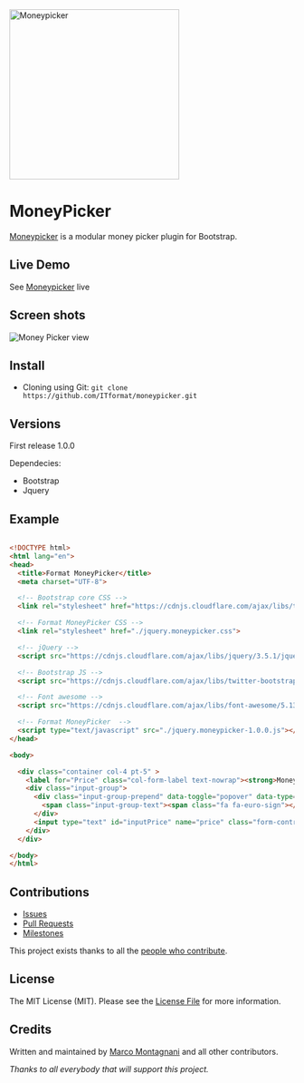 <a class="readme-logo" href="https://www.format.it/">
    <img alt="Moneypicker" src="https://www.format.it/img/logo-format.png" width="300px" />
</a>

# MoneyPicker

<!--version-->

[Moneypicker](https://github.com/itformat/moneypicker/) is a modular money picker plugin for Bootstrap.

## Live Demo
See [Moneypicker](https://www.format.it/demo/moneypicker) live

## Screen shots
![Money Picker view](./screenshots/demo.png)

## Install
- Cloning using Git: `git clone https://github.com/ITformat/moneypicker.git`

## Versions

First release 1.0.0

Dependecies:
  - Bootstrap
  - Jquery

## Example

```html

<!DOCTYPE html>
<html lang="en">
<head>
  <title>Format MoneyPicker</title>
  <meta charset="UTF-8">

  <!-- Bootstrap core CSS -->
  <link rel="stylesheet" href="https://cdnjs.cloudflare.com/ajax/libs/twitter-bootstrap/4.5.2/css/bootstrap.min.css" crossorigin="anonymous" />

  <!-- Format MoneyPicker CSS -->
  <link rel="stylesheet" href="./jquery.moneypicker.css">

  <!-- jQuery -->
  <script src="https://cdnjs.cloudflare.com/ajax/libs/jquery/3.5.1/jquery.min.js" crossorigin="anonymous"></script>

  <!-- Bootstrap JS -->
  <script src="https://cdnjs.cloudflare.com/ajax/libs/twitter-bootstrap/4.5.2/js/bootstrap.bundle.min.js" crossorigin="anonymous"></script>

  <!-- Font awesome -->
  <script src="https://cdnjs.cloudflare.com/ajax/libs/font-awesome/5.13.1/js/all.min.js" crossorigin="anonymous"></script>

  <!-- Format MoneyPicker  -->
  <script type="text/javascript" src="./jquery.moneypicker-1.0.0.js"></script>
</head>

<body>

  <div class="container col-4 pt-5" >
    <label for="Price" class="col-form-label text-nowrap"><strong>Money picker</strong></label>
    <div class="input-group">
      <div class="input-group-prepend" data-toggle="popover" data-type="moneypicker" data-input="inputPrice" data-sign="1">
        <span class="input-group-text"><span class="fa fa-euro-sign"></span></span>
      </div>
      <input type="text" id="inputPrice" name="price" class="form-control" value="7" pattern="^(\d{1,6})(,\d{1,2})*(\.\d{1,2})?$" required autofocus>
    </div>
  </div>

</body>
</html>
```
## Contributions
* [Issues](https://github.com/ITformat/MoneyPicker/issues)
* [Pull Requests](https://github.com/ITformat/MoneyPicker/pulls)
* [Milestones](https://github.com/ITformat/MoneyPicker/milestones)

This project exists thanks to all the [people who contribute](https://github.com/ITformat/MoneyPicker/graphs/contributors).

## License
The MIT License (MIT).
Please see the [License File](https://github.com/ITformat/MoneyPicker/blob/main/LICENSE) for more information.

## Credits

Written and maintained by [Marco Montagnani](https://www.format.it/#team) and all other contributors.

*Thanks to all everybody that will support this project.*
